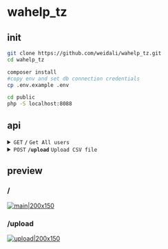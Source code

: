# wahelp_tz


## init
```bash
git clone https://github.com/weidali/wahelp_tz.git
cd wahelp_tz

composer install
#copy env and set db connection credentials
cp .env.example .env

cd public
php -S localhost:8088
```


## api
<details>
 <summary><code>GET</code> <code><b>/</b></code> <code>Get All users</code></summary>

##### Parameters
> none

##### Responses
> | http code     | content-type                      | response                                                            |
> |---------------|-----------------------------------|---------------------------------------------------------------------|
> | `200`         | `application/json`                | `[{"id": 1,"number": "978978978",}, ...]`                           |
> | `404`         | `application/json`                | `{"success":false,"message":"Route not found"}`                     |

##### Example cURL
> ```bash
>  curl -X GET -H "Content-Type: application/json" http://localhost:8088/
> ```
</details>
<details>
 <summary><code>POST</code> <code><b>/upload</b></code> <code>Upload CSV file</code></summary>

##### Parameters 
> | name        |  type      | data type      | description                                          |
> |-------------|------------|----------------|------------------------------------------------------|
> | `file`      |  required  | file           | CSV file                                             |

##### Responses
> | http code     | content-type                      | response                                                             |
> |---------------|-----------------------------------|----------------------------------------------------------------------|
> | `200`         | `application/json`                | `{"inserted":<COUNT>,"errors":<COUNT>}`                              |
> | `400`         | `application/json`                | `{"success":false,"message":"File upload failed","error_code":null}` |
> | `500`         | `application/json`                | `{"success":false,"message":"Failed to save file","error_code":null}`|

##### Example cURL
> ```bash
> curl -X POST -F "file=@path/to/csv/file.csv" http://localhost:8088/upload
> ```
</details>


## preview
### /
[![main|200x150](https://i.postimg.cc/1tWjbwcF/temp-Image-OJUf-E9.avif)](https://postimg.cc/k6bsbVHM)

### /upload
[![upload|200x150](https://i.postimg.cc/zBPxx58S/temp-Image72jcf-D.avif)](https://postimg.cc/tZWdgK1Y)
